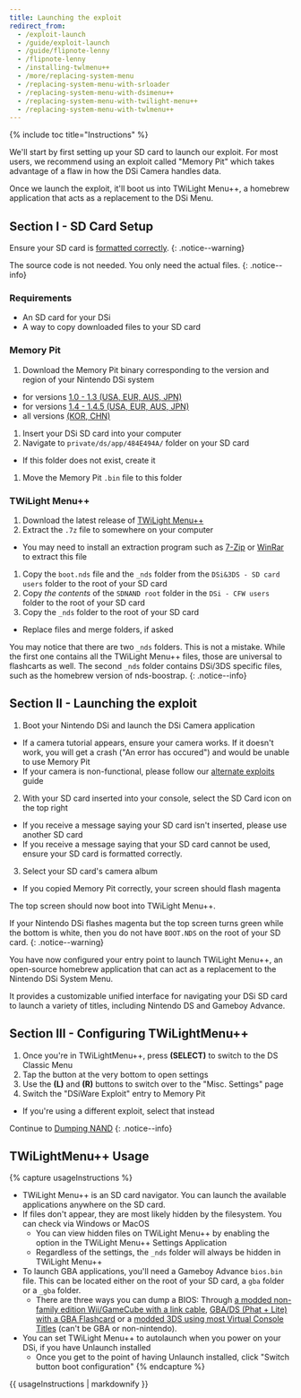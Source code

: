 ```yaml
---
title: Launching the exploit
redirect_from:
  - /exploit-launch
  - /guide/exploit-launch
  - /guide/flipnote-lenny
  - /flipnote-lenny
  - /installing-twlmenu++
  - /more/replacing-system-menu
  - /replacing-system-menu-with-srloader
  - /replacing-system-menu-with-dsimenu++
  - /replacing-system-menu-with-twilight-menu++
  - /replacing-system-menu-with-twlmenu++
---
```


{% include toc title="Instructions" %}

We'll start by first setting up your SD card to launch our exploit. For most users, we recommend using an exploit called "Memory Pit" which takes advantage of a flaw in how the DSi Camera handles data.

Once we launch the exploit, it'll boot us into TWiLight Menu++, a homebrew application that acts as a replacement to the DSi Menu.

## Section I - SD Card Setup
Ensure your SD card is [formatted correctly](sd-prep).
{: .notice--warning}

The source code is not needed. You only need the actual files.
{: .notice--info}

### Requirements
 - An SD card for your DSi
 - A way to copy downloaded files to your SD card

### Memory Pit
1. Download the Memory Pit binary corresponding to the version and region of your Nintendo DSi system
  - for versions [1.0 - 1.3 (USA, EUR, AUS, JPN)](https://github.com/emiyl/dsi.cfw.guide/raw/master/assets/files/memory_pit/256/pit.bin)
  - for versions [1.4 - 1.4.5 (USA, EUR, AUS, JPN)](https://github.com/emiyl/dsi.cfw.guide/raw/master/assets/files/memory_pit/768_1024/pit.bin)
  - all versions [(KOR, CHN)](https://github.com/emiyl/dsi.cfw.guide/raw/master/assets/files/memory_pit/256/pit.bin)
1. Insert your DSi SD card into your computer
1. Navigate to `private/ds/app/484E494A/` folder on your SD card
  - If this folder does not exist, create it
1. Move the Memory Pit `.bin` file to this folder

### TWiLight Menu++
1. Download the latest release of [TWiLight Menu++](https://github.com/DS-Homebrew/TWiLightMenu/releases/latest)
1. Extract the `.7z` file to somewhere on your computer
  - You may need to install an extraction program such as [7-Zip](https://www.7-zip.org/) or [WinRar](https://www.rarlab.com/download.htm) to extract this file
1. Copy the `boot.nds` file and the `_nds` folder from the `DSi&3DS - SD card users` folder to the root of your SD card
1. Copy *the contents* of the `SDNAND root` folder in the `DSi - CFW users` folder to the root of your SD card
1. Copy the `_nds` folder to the root of your SD card
  - Replace files and merge folders, if asked

You may notice that there are two `_nds` folders. This is not a mistake. While the first one contains all the TWiLight Menu++ files, those are universal to flashcarts as well. The second `_nds` folder contains DSi/3DS specific files, such as the homebrew version of nds-boostrap.
{: .notice--info}

## Section II - Launching the exploit

1. Boot your Nintendo DSi and launch the DSi Camera application
  - If a camera tutorial appears, ensure your camera works. If it doesn't work, you will get a crash ("An error has occured") and would be unable to use Memory Pit
  - If your camera is non-functional, please follow our [alternate exploits](alternate-exploits) guide
2. With your SD card inserted into your console, select the SD Card icon on the top right
 - If you receive a message saying your SD card isn't inserted, please use another SD card
 - If you receive a message saying that your SD card cannot be used, ensure your SD card is formatted correctly.
3. Select your SD card's camera album
 - If you copied Memory Pit correctly, your screen should flash magenta

The top screen should now boot into TWiLight Menu++.

If your Nintendo DSi flashes magenta but the top screen turns green while the bottom is white, then you do not have `BOOT.NDS` on the root of your SD card.
{: .notice--warning}

You have now configured your entry point to launch TWiLight Menu++, an open-source homebrew application that can act as a replacement to the Nintendo DSi System Menu.

It provides a customizable unified interface for navigating your DSi SD card to launch a variety of titles, including Nintendo DS and Gameboy Advance.

## Section III - Configuring TWiLightMenu++

1. Once you're in TWiLightMenu++, press **(SELECT)** to switch to the DS Classic Menu
1. Tap the button at the very bottom to open settings
1. Use the **(L)** and **(R)** buttons to switch over to the "Misc. Settings" page
1. Switch the "DSiWare Exploit" entry to Memory Pit
  - If you're using a different exploit, select that instead

Continue to [Dumping NAND](dumping-nand)
{: .notice--info}

## TWiLightMenu++ Usage

{% capture usageInstructions %}
- TWiLight Menu++ is an SD card navigator. You can launch the available applications anywhere on the SD card.
- If files don't appear, they are most likely hidden by the filesystem. You can check via Windows or MacOS
   - You can view hidden files on TWiLight Menu++ by enabling the option in the TWiLight Menu++ Settings Application
   - Regardless of the settings, the `_nds` folder will always be hidden in TWiLight Menu++
- To launch GBA applications, you'll need a Gameboy Advance `bios.bin` file. This can be located either on the root of your SD card, a `gba` folder or a `_gba` folder.
  - There are three ways you can dump a BIOS: Through [a modded non-family edition Wii/GameCube with a link cable](https://github.com/FIX94/gba-link-cable-dumper), [GBA/DS (Phat + Lite) with a GBA Flashcard](https://glazedbelmont.github.io/gbabiosdump/#gameboy-advance-sp-micro-ds-ds-lite) or a [modded 3DS using most Virtual Console Titles](https://glazedbelmont.github.io/gbabiosdump/#virtual-console-title-from-a-3ds) (can't be GBA or non-nintendo).
- You can set TWiLight Menu++ to autolaunch when you power on your DSi, if you have Unlaunch installed
  - Once you get to the point of having Unlaunch installed, click "Switch button boot configuration"
{% endcapture %}

<div class="notice--primary">{{ usageInstructions | markdownify }}</div>
